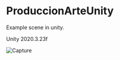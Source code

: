 # ProduccionArteUnity
Example scene in unity.

Unity 2020.3.23f

![Capture](https://user-images.githubusercontent.com/23508342/154001639-e24b9b00-cd27-4be3-b14f-a0e9f78dcf72.PNG)
